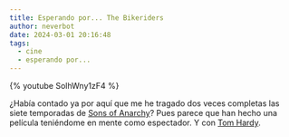 ```yaml
---
title: Esperando por... The Bikeriders
author: neverbot
date: 2024-03-01 20:16:48
tags:
  - cine
  - esperando por...
---
```


{% youtube SolhWny1zF4 %}



¿Había contado ya por aquí que me he tragado dos veces completas las siete temporadas de [Sons of Anarchy](https://thetvdb.com/series/sons-of-anarchy)? Pues parece que han hecho una película teniéndome en mente como espectador. Y con [Tom Hardy](https://www.imdb.com/name/nm0362766/).
